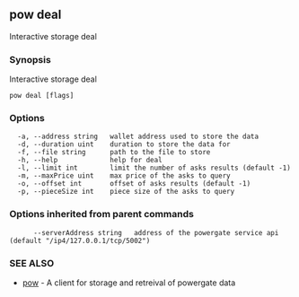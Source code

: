 ## pow deal

Interactive storage deal

### Synopsis

Interactive storage deal

```
pow deal [flags]
```

### Options

```
  -a, --address string   wallet address used to store the data
  -d, --duration uint    duration to store the data for
  -f, --file string      path to the file to store
  -h, --help             help for deal
  -l, --limit int        limit the number of asks results (default -1)
  -m, --maxPrice uint    max price of the asks to query
  -o, --offset int       offset of asks results (default -1)
  -p, --pieceSize int    piece size of the asks to query
```

### Options inherited from parent commands

```
      --serverAddress string   address of the powergate service api (default "/ip4/127.0.0.1/tcp/5002")
```

### SEE ALSO

* [pow](pow.md)	 - A client for storage and retreival of powergate data

